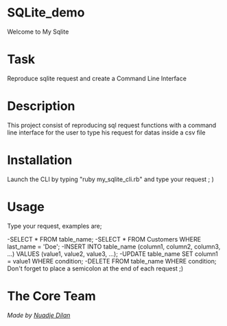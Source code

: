 # SQLite_demo

Welcome to My Sqlite
# Task
Reproduce sqlite request and create a Command Line Interface

# Description
This project consist of reproducing sql request functions with a command line interface for the user to type his request for datas inside a csv file

# Installation
Launch the CLI by typing "ruby my_sqlite_cli.rb" and type your request ; )

# Usage
Type your request, examples are;

-SELECT * FROM table_name; -SELECT * FROM Customers WHERE last_name = 'Doe'; 
-INSERT INTO table_name (column1, column2, column3, ...) VALUES (value1, value2, value3, ...); 
-UPDATE table_name SET column1 = value1 WHERE condition; 
-DELETE FROM table_name WHERE condition; Don't forget to place a semicolon at the end of each request ;)

# The Core Team
<span><i>Made by <a href='https://www.linkedin.com/in/nuadje-todjo-dilan-wilfred-80b50b220/'>Nuadje Dilan</a></i></span>
<br>
